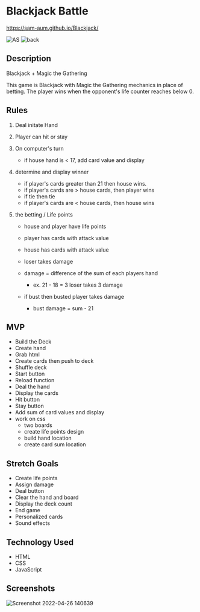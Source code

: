 # Blackjack Battle
https://sam-aum.github.io/Blackjack/

![AS](https://user-images.githubusercontent.com/95770704/148798441-b7e5bf05-1eef-41f0-aadf-972cc456bd76.jpg)
![back](https://user-images.githubusercontent.com/95770704/148799365-7b3f6627-94eb-4496-b888-ed4b830b5a63.jpg)

## Description
Blackjack + Magic the Gathering

This game is Blackjack with Magic the Gathering mechanics in place of betting.
The player wins when the opponent's life counter reaches below 0.

## Rules
1. Deal initate Hand
2. Player can hit or stay
3. On computer's turn           
    - if house hand is < 17, add card value and display

4. determine and display winner
    - if player's cards greater than 21 then house wins.
    - if player's cards are > house cards, then player wins
    - if tie then tie
    - if player's cards are < house cards, then house wins

5. the betting / Life points

    - house and player have life points
    - player has cards with attack value
    - house has cards with attack value

    - loser takes damage
    - damage = difference of the sum of each players hand
        - ex. 21 - 18 = 3 loser takes 3 damage

    - if bust then busted player takes damage
        - bust damage = sum - 21

## MVP
- Build the Deck
- Create hand
- Grab html
- Create cards then push to deck
- Shuffle deck
- Start button
- Reload function
- Deal the hand
- Display the cards
- Hit button
- Stay button
- Add sum of card values and display
- work on css
    - two boards
    - create life points design
    - build hand location
    - create card sum location 


## Stretch Goals
- Create life points
- Assign damage
- Deal button
- Clear the hand and board
- Display the deck count
- End game
- Personalized cards 
- Sound effects

## Technology Used
- HTML
- CSS
- JavaScript

## Screenshots
![Screenshot 2022-04-26 140639](https://user-images.githubusercontent.com/95770704/165374174-44d873ea-cf29-42f4-a932-b1f2ce8124c1.png)


